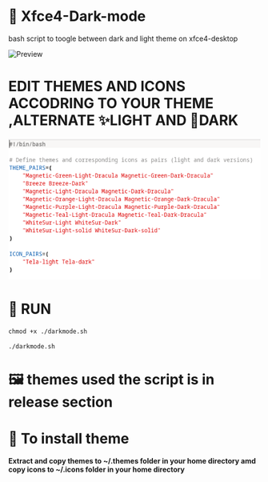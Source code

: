 # 🎨 Xfce4-Dark-mode
bash script to toogle between dark and light theme on xfce4-desktop

![Preview](preview.gif)

# EDIT THEMES AND ICONS ACCODRING TO YOUR THEME ,ALTERNATE ✨LIGHT AND 🌙DARK
![names](themes.png)

# 🚀 RUN
```
chmod +x ./darkmode.sh
```
```
./darkmode.sh
```
# 🖼️ themes used the script is in release section

# 💬 To install theme
  
  **Extract and copy themes to ~/.themes folder in your home directory
            amd copy icons to ~/.icons folder in your home directory**

  
  
